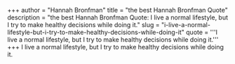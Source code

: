 +++
author = "Hannah Bronfman"
title = "the best Hannah Bronfman Quote"
description = "the best Hannah Bronfman Quote: I live a normal lifestyle, but I try to make healthy decisions while doing it."
slug = "i-live-a-normal-lifestyle-but-i-try-to-make-healthy-decisions-while-doing-it"
quote = '''I live a normal lifestyle, but I try to make healthy decisions while doing it.'''
+++
I live a normal lifestyle, but I try to make healthy decisions while doing it.
